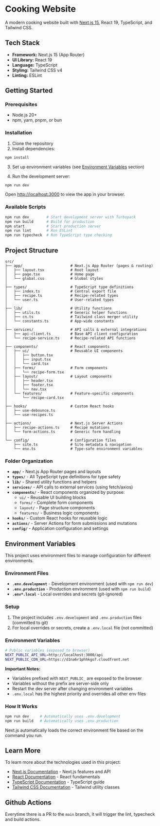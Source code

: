 # Cooking Website

A modern cooking website built with [Next.js 15](https://nextjs.org), React 19, TypeScript, and Tailwind CSS.

## Tech Stack

- **Framework:** Next.js 15 (App Router)
- **UI Library:** React 19
- **Language:** TypeScript
- **Styling:** Tailwind CSS v4
- **Linting:** ESLint

## Getting Started

### Prerequisites

- Node.js 20+
- npm, yarn, pnpm, or bun

### Installation

1. Clone the repository
2. Install dependencies:

```bash
npm install
```

3. Set up environment variables (see [Environment Variables](#environment-variables) section)

4. Run the development server:

```bash
npm run dev
```

Open [http://localhost:3000](http://localhost:3000) to view the app in your browser.

### Available Scripts

```bash
npm run dev        # Start development server with Turbopack
npm run build      # Build for production
npm start          # Start production server
npm run lint       # Run ESLint
npm run typecheck  # Run TypeScript type checking
```

## Project Structure

```
src/
├── app/                      # Next.js App Router (pages & routing)
│   ├── layout.tsx            # Root layout
│   ├── page.tsx              # Home page
│   └── global.css            # Global styles
│
├── types/                    # TypeScript type definitions
│   ├── index.ts              # Central export file
│   ├── recipe.ts             # Recipe-related types
│   └── user.ts               # User-related types
│
├── lib/                      # Utility functions
│   ├── utils.ts              # Generic helper functions
│   ├── cn.ts                 # Tailwind class merger utility
│   └── constants.ts          # App-wide constants
│
├── services/                 # API calls & external integrations
│   ├── api-client.ts         # Base API client configuration
│   └── recipe-service.ts     # Recipe-related API functions
│
├── components/               # React components
│   ├── ui/                   # Reusable UI components
│   │   ├── button.tsx
│   │   ├── input.tsx
│   │   └── card.tsx
│   ├── forms/                # Form components
│   │   └── recipe-form.tsx
│   ├── layout/               # Layout components
│   │   ├── header.tsx
│   │   ├── footer.tsx
│   │   └── nav.tsx
│   └── features/             # Feature-specific components
│       └── recipe-card.tsx
│
├── hooks/                    # Custom React hooks
│   ├── use-debounce.ts
│   └── use-recipes.ts
│
├── actions/                  # Next.js Server Actions
│   ├── recipe-actions.ts     # Recipe mutations
│   └── form-actions.ts       # Generic form handling
│
└── config/                   # Configuration files
    ├── site.ts               # Site metadata & navigation
    └── env.ts                # Type-safe environment variables
```

### Folder Organization

- **`app/`** - Next.js App Router pages and layouts
- **`types/`** - All TypeScript type definitions for type safety
- **`lib/`** - Shared utility functions and helpers
- **`services/`** - API calls to external services (using fetch/axios)
- **`components/`** - React components organized by purpose:
  - `ui/` - Reusable UI building blocks
  - `forms/` - Complete form components
  - `layout/` - Page structure components
  - `features/` - Business logic components
- **`hooks/`** - Custom React hooks for reusable logic
- **`actions/`** - Server Actions for form submissions and mutations
- **`config/`** - Application configuration and settings

## Environment Variables

This project uses environment files to manage configuration for different environments.

### Environment Files

- **`.env.development`** - Development environment (used with `npm run dev`)
- **`.env.production`** - Production environment (used with `npm run build`)
- **`.env*.local`** - Local overrides and secrets (git-ignored)

### Setup

1. The project includes `.env.development` and `.env.production` files (committed to git)
2. For local overrides or secrets, create a `.env.local` file (not committed)

### Environment Variables

```bash
# Public variables (exposed to browser)
NEXT_PUBLIC_API_URL=http://localhost:3000/api
NEXT_PUBLIC_CDN_URL=https://d1na6r1phhkgo7.cloudfront.net
```

**Important Notes:**

- Variables prefixed with `NEXT_PUBLIC_` are exposed to the browser
- Variables without the prefix are server-side only
- Restart the dev server after changing environment variables
- `.env.local` has the highest priority and overrides all other env files

### How It Works

```bash
npm run dev     # Automatically uses .env.development
npm run build   # Automatically uses .env.production
```

Next.js automatically loads the correct environment file based on the command you run.

## Learn More

To learn more about the technologies used in this project:

- [Next.js Documentation](https://nextjs.org/docs) - Next.js features and API
- [React Documentation](https://react.dev) - React fundamentals
- [TypeScript Documentation](https://www.typescriptlang.org/docs/) - TypeScript guide
- [Tailwind CSS Documentation](https://tailwindcss.com/docs) - Tailwind utility classes

## Github Actions

Everytime there is a PR to the `main` branch, it will trigger the lint, typecheck and build actions.
